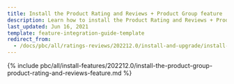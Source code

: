 ```yaml
---
title: Install the Product Rating and Reviews + Product Group feature
description: Learn how to install the Product Rating and Reviews + Product Group feature to a Spryker project.
last_updated: Jun 16, 2021
template: feature-integration-guide-template
redirect_from:
  - /docs/pbc/all/ratings-reviews/202212.0/install-and-upgrade/install-the-product-rating-and-reviews-glue-api.html
---
```


{% include pbc/all/install-features/202212.0/install-the-product-group-product-rating-and-reviews-feature.md %} <!-- To edit, see /_includes/pbc/all/install-features/202212.0/install-the-product-group-product-rating-and-reviews-feature.md -->
